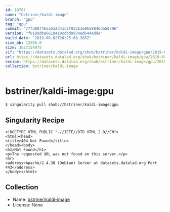 ```yaml
---
id: 10787
name: "bstriner/kaldi-image"
branch: "gpu"
tag: "gpu"
commit: "77fd88f465a5a2d41c2f033b3e9658846da50796"
version: "f0199dba6618418cdbd9934ed644adde"
build_date: "2019-09-02T20:25:08.385Z"
size_mb: 12366.0
size: 3827154975
sif: "https://datasets.datalad.org/shub/bstriner/kaldi-image/gpu/2019-09-02-77fd88f4-f0199dba/f0199dba6618418cdbd9934ed644adde.sif"
url: https://datasets.datalad.org/shub/bstriner/kaldi-image/gpu/2019-09-02-77fd88f4-f0199dba/
recipe: https://datasets.datalad.org/shub/bstriner/kaldi-image/gpu/2019-09-02-77fd88f4-f0199dba/Singularity
collection: bstriner/kaldi-image
---
```


# bstriner/kaldi-image:gpu

```bash
$ singularity pull shub://bstriner/kaldi-image:gpu
```

## Singularity Recipe

```singularity
<!DOCTYPE HTML PUBLIC "-//IETF//DTD HTML 2.0//EN">
<html><head>
<title>404 Not Found</title>
</head><body>
<h1>Not Found</h1>
<p>The requested URL was not found on this server.</p>
<hr>
<address>Apache/2.4.38 (Debian) Server at datasets.datalad.org Port 443</address>
</body></html>
```

## Collection

 - Name: [bstriner/kaldi-image](https://github.com/bstriner/kaldi-image)
 - License: None

